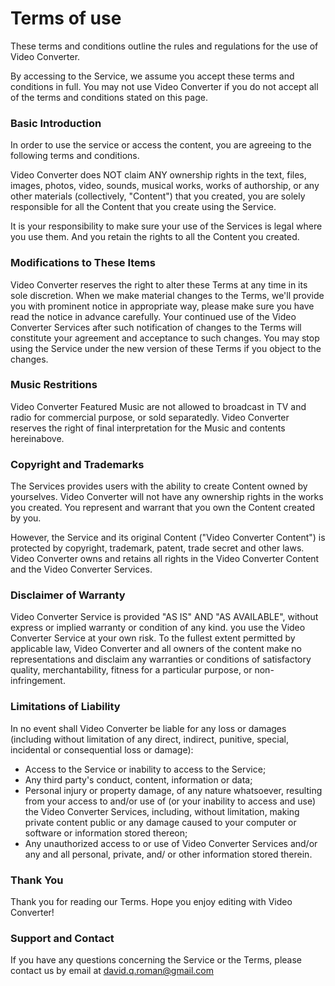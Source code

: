# Terms of use

These terms and conditions outline the rules and regulations for the use of Video Converter.

By accessing to the Service, we assume you accept these terms and conditions in full. You may not use Video Converter if you do not accept all of the terms and conditions stated on this page.

### Basic Introduction

In order to use the service or access the content, you are agreeing to the following terms and conditions.

Video Converter does NOT claim ANY ownership rights in the text, files, images, photos, video, sounds, musical works, works of authorship, or any other materials (collectively, "Content") that you created, you are solely responsible for all the Content that you create using the Service.

It is your responsibility to make sure your use of the Services is legal where you use them. And you retain the rights to all the Content you created.

### Modifications to These Items

Video Converter reserves the right to alter these Terms at any time in its sole discretion. When we make material changes to the Terms, we'll provide you with prominent notice in appropriate way, please make sure you have read the notice in advance carefully. Your continued use of the Video Converter Services after such notification of changes to the Terms will constitute your agreement and acceptance to such changes. You may stop using the Service under the new version of these Terms if you object to the changes.

### Music Restritions

Video Converter Featured Music are not allowed to broadcast in TV and radio for commercial purpose, or sold separatedly. Video Converter reserves the right of final interpretation for the Music and contents hereinabove.

### Copyright and Trademarks

The Services provides users with the ability to create Content owned by yourselves. Video Converter will not have any ownership rights in the works you created. You represent and warrant that you own the Content created by you.

However, the Service and its original Content ("Video Converter Content") is protected by copyright, trademark, patent, trade secret and other laws. Video Converter owns and retains all rights in the Video Converter Content and the Video Converter Services.

### Disclaimer of Warranty

Video Converter Service is provided "AS IS" AND "AS AVAILABLE", without express or implied warranty or condition of any kind. you use the Video Converter Service at your own risk. To the fullest extent permitted by applicable law, Video Converter and all owners of the content make no representations and disclaim any warranties or conditions of satisfactory quality, merchantability, fitness for a particular purpose, or non- infringement.

### Limitations of Liability

In no event shall Video Converter be liable for any loss or damages (including without limitation of any direct, indirect, punitive, special, incidental or consequential loss or damage):

- Access to the Service or inability to access to the Service;
- Any third party's conduct, content, information or data;
- Personal injury or property damage, of any nature whatsoever, resulting from your access to and/or use of (or your inability to access and use) the Video Converter Services, including, without limitation, making private content public or any damage caused to your computer or software or information stored thereon;
- Any unauthorized access to or use of Video Converter Services and/or any and all personal, private, and/ or other information stored therein.

### Thank You

Thank you for reading our Terms. Hope you enjoy editing with Video Converter!

### Support and Contact

If you have any questions concerning the Service or the Terms, please contact us by email at david.q.roman@gmail.com
